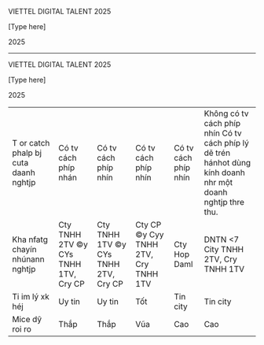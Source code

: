 VIETTEL DIGITAL TALENT 2025

[Type here]

2025

---

VIETTEL DIGITAL TALENT 2025

[Type here]

2025

<table><tr><td>T or catch phalp bj cuta daanh nghtjp</td><td>Có tv cách phíp nhán</td><td>Có tv cách phíp nhín</td><td>Có tv cách phíp nhín</td><td>Có tv cách phíp nhín</td><td>Không có tv cách phíp nhín Có tv cách phíp lý dě trén hánhot dùng kính doanh nhr một doanh nghtjp thre thu.</td></tr><tr><td>Kha nfatg chayín nhúnann nghtjp</td><td>Cty TNHH 2TV ©y CYs TNHH 1TV, Cry CP</td><td>Cty TNHH 1TV ©y CYs TNHH 2TV, Cry CP</td><td>Cty CP ©y Cyy TNHH 2TV, Cry TNHH 1TV</td><td>Cty Hop Daml</td><td>DNTN &lt;7 City TNHH 2TV, Cry TNHH 1TV</td></tr><tr><td>Ti im lý xk héj</td><td>Uy tin</td><td>Uy tin</td><td>Tốt</td><td>Tin city</td><td>Tin city</td></tr><tr><td>Mice dŷ roi ro</td><td>Thắp</td><td>Thắp</td><td>Vũa</td><td>Cao</td><td>Cao</td></tr></table>

